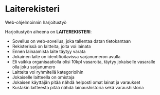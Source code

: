 # Laiterekisteri
Web-ohjelmoinnin harjoitustyö

Harjoitustyön aiheena on **LAITEREKISTERI**:
* Sovellus on web-sovellus, joka tallentaa datan tietokantaan
* Rekisterissä on laitteita, joita voi lainata
* Ennen lainaamista laite täytyy varata
* Jokainen laite on identifioitavissa sarjanumeron avulla
* Eli vaikka organisaatiolla olisi 10kpl vasaroita, täytyy jokaiselle vasaralle olla joku
sarjanumero
* Laitteita voi ryhmitellä kategorioihin
* Jokaiselle laitteella on omistaja
* Jokaisen käyttäjän pitää nähdä helposti omat lainat ja varaukset
* Kustakin laitteesta pitää nähdä lainaushistoria sekä varaushistoria
